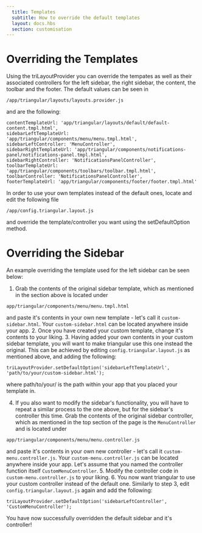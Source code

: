 ```yaml
---
  title: Templates
  subtitle: How to override the default templates
  layout: docs.hbs
  section: customisation
---
```


# Overriding the Templates


Using the triLayoutProvider you can override the tempates as well as their associated controllers for the left sidebar, the right sidebar, the content, the toolbar and the footer. The default values can be seen in

    /app/triangular/layouts/layouts.provider.js

and are the following:

    contentTemplateUrl: 'app/triangular/layouts/default/default-content.tmpl.html',
    sidebarLeftTemplateUrl: 'app/triangular/components/menu/menu.tmpl.html',
    sidebarLeftController: 'MenuController',
    sidebarRightTemplateUrl: 'app/triangular/components/notifications-panel/notifications-panel.tmpl.html',
    sidebarRightController: 'NotificationsPanelController',
    toolbarTemplateUrl: 'app/triangular/components/toolbars/toolbar.tmpl.html',
    toolbarController: 'NotificationsPanelController',
    footerTemplateUrl: 'app/triangular/components/footer/footer.tmpl.html'

In order to use your own templates instead of the default ones, locate and edit the following file

    /app/config.triangular.layout.js

and override the template/controller you want using the setDefaultOption method.

# Overriding the Sidebar

An example overriding the template used for the left sidebar can be seen below:

1. Grab the contents of the original sidebar template, which as mentioned in the section above is located under

  <code>app/triangular/components/menu/menu.tmpl.html</code>

  and paste it's contents in your own new template - let's call it <code>custom-sidebar.html</code>. Your <code>custom-sidebar.html</code> can be located anywhere inside your app.
2. Once you have created your custom template, change it's contents to your liking.
3. Having added your own contents in your custom sidebar template, you will want to make triangular use this one instead the original. This can be achieved by editing <code>config.triangular.layout.js</code> as mentioned above, and adding the following:

  <code>triLayoutProvider.setDefaultOption('sidebarLeftTemplateUrl', 'path/to/your/custom-sidebar.html');</code>

  where path/to/your/ is the path within your app that you placed your template in.

4. If you also want to modify the sidebar's functionality, you will have to repeat a similar process to the one above, but for the sidebar's controller this time. Grab the contents of the original sidebar controller, which as mentioned in the top section of the page is the <code>MenuController</code> and is located under

  <code>app/triangular/components/menu/menu.controller.js</code>

  and paste it's contents in your own new controller - let's call it <code>custom-menu.controller.js</code>. Your <code>custom-menu.controller.js</code> can be located anywhere inside your app. Let's assume that you named the controller function itself <code>CustomMenuController</code>.
5. Modify the controller code in <code>custom-menu.controller.js</code> to your liking.
6. You now want triangular to use your custom controller instead of the default one. Similarly to step 3, edit <code>config.triangular.layout.js</code> again and add the following:

  <code>triLayoutProvider.setDefaultOption('sidebarLeftController', 'CustomMenuController');</code>

You have now successfully overridden the default sidebar and it's controller!
